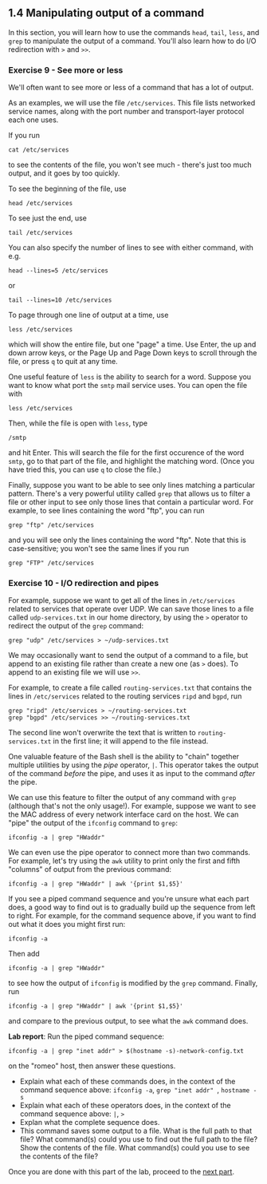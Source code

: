 ## 1.4 Manipulating output of a command

In this section, you will learn how to use the commands `head`, `tail`, `less`, and `grep` to manipulate the output of a command. You'll also learn how to do I/O redirection with `>` and `>>`.

### Exercise 9 - See more or less

We'll often want to see more or less of a command that has a lot of output.

As an examples, we will use the file `/etc/services`. This file lists networked service names, along with the port number and transport-layer protocol each one uses.

If you run

```
cat /etc/services
```

to see the contents of the file, you won't see much - there's just too much 
output, and it goes by too quickly.

To see the beginning of the file, use

```
head /etc/services
```

To see just the end, use

```
tail /etc/services
```

You can also specify the number of lines to see with either command, with e.g.

```
head --lines=5 /etc/services
```

or

```
tail --lines=10 /etc/services
```

To page through one line of output at a time, use

```
less /etc/services
```

which will show the entire file, but one "page" a time. Use Enter, the up and down arrow keys, or the Page Up and Page Down keys to scroll through the file, or press `q` to quit at any time.

One useful feature of `less` is the ability to search for a word. Suppose you want to know what port the `smtp` mail service uses. You can open the file with

```
less /etc/services
```

Then, while the file is open with `less`, type

```
/smtp
```

and hit Enter. This will search the file for the first occurence of the word `smtp`, go to that part of the file, and highlight the matching word. (Once you have tried this, you can use `q` to close the file.)


Finally, suppose you want to be able to see only lines matching a particular pattern.
There's a very powerful utility called `grep` that allows us to filter
a file or other input to see only those lines that contain a particular word.
For example, to see lines containing the word "ftp", you can run

```
grep "ftp" /etc/services
```

and you will see only the lines containing the word "ftp". Note that this is case-sensitive; you won't see the same lines if you run

```
grep "FTP" /etc/services
```



### Exercise 10 - I/O redirection and pipes


For example, suppose we want to get all of the lines in `/etc/services` related to services that operate over UDP. We can save those lines to a file called `udp-services.txt` in our home directory, by using the `>` operator to redirect the output of the `grep` command:

```
grep "udp" /etc/services > ~/udp-services.txt
```

We may occasionally want to send the output of a command to a file, 
but append to an existing file rather than create a new one (as `>` does). To 
append to an existing file we will use `>>`. 

For example, to create a file called `routing-services.txt` 
that contains the lines in `/etc/services` 
related to the routing services `ripd` and `bgpd`, run

```
grep "ripd" /etc/services > ~/routing-services.txt
grep "bgpd" /etc/services >> ~/routing-services.txt
```

The second line won't overwrite the text that is written to `routing-services.txt`
in the first line; it will append to the file instead.

One valuable feature of the Bash shell is the ability to "chain" together multiple
utilities by using the _pipe_ operator, `|`. This operator takes the output of the command
*before* the pipe, and uses it as input to the command *after* the pipe.

We can use this feature to filter the output of any command with `grep` (although that's not the only usage!). For example, suppose we want to see the MAC address of every network interface card on the host.  We can "pipe" the output of the `ifconfig` command to `grep`:

```
ifconfig -a | grep "HWaddr"
```

We can even use the pipe operator to connect more than two commands. For example, let's try using the `awk` utility to print only the first and fifth "columns" of output from the previous command:

```
ifconfig -a | grep "HWaddr" | awk '{print $1,$5}'
```

If you see a piped command sequence and you're unsure what each part does, a good way to find out is to gradually build up the sequence from left to right. For example, for the command sequence above, if you want to find out what it does you might first run:


```
ifconfig -a 
```

Then add


```
ifconfig -a | grep "HWaddr" 
```

to see how the output of `ifconfig` is modified by the `grep` command. Finally, run

```
ifconfig -a | grep "HWaddr" | awk '{print $1,$5}'
```

and compare to the previous output, to see what the `awk` command does. 


**Lab report**: Run the piped command sequence: 

```
ifconfig -a | grep "inet addr" > $(hostname -s)-network-config.txt
```

on the "romeo" host, then answer these questions.

* Explain what each of these commands does, in the context of the command sequence above: `ifconfig -a`,  `grep "inet addr" `, `hostname -s`
* Explain what each of these operators does, in the context of the command sequence above: `|`, `>`
* Explan what the complete sequence does.
* This command saves some output to a file. What is the full path to that file? What command(s) could you use to find out the full path to the file? Show the contents of the file. What command(s) could you use to see the contents of the file?

Once you are done with this part of the lab, proceed to the [next part](1-5-tcpdump-wireshark.md).
